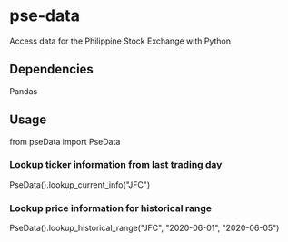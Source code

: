 # pse-data
Access data for the Philippine Stock Exchange with Python

## Dependencies

Pandas 

## Usage

from pseData import PseData

### Lookup ticker information from last trading day
PseData().lookup_current_info("JFC")

### Lookup price information for historical range
PseData().lookup_historical_range("JFC", "2020-06-01", "2020-06-05")
